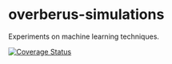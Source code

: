 # overberus-simulations
Experiments on machine learning techniques.

<a href='https://coveralls.io/github/joeloverbeck/overberus-simulations?branch=master'><img src='https://coveralls.io/repos/github/joeloverbeck/overberus-simulations/badge.svg?branch=master' alt='Coverage Status' /></a>
